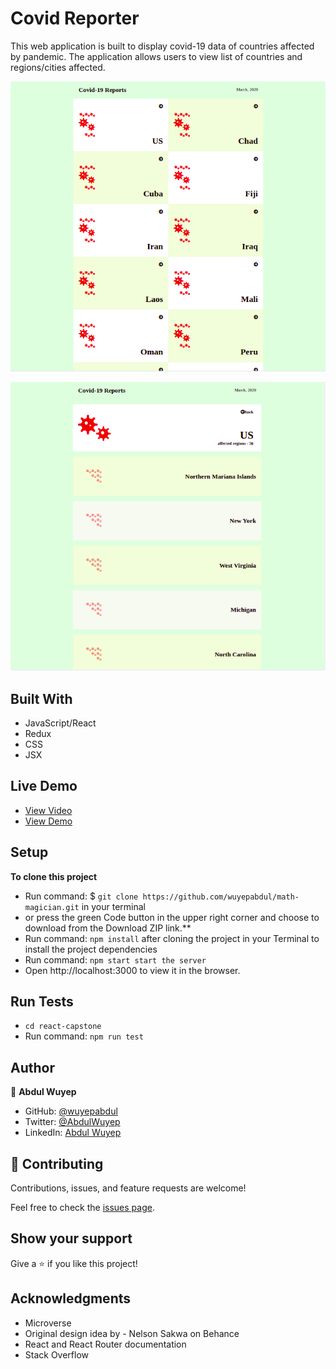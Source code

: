 # Covid Reporter
This web application is built to display covid-19 data of countries affected by pandemic. The application allows users to view list of countries and regions/cities affected.

![Home Page](./src/images/covid-home.png)

![Country Details Page](./src/images/covid-country.png)

## Built With
- JavaScript/React
- Redux
- CSS
- JSX

## Live Demo
- [View Video](https://www.loom.com/share/a956a1d0a232441cbd37290881729858)
- [View Demo](https://duls-covid-reporter.herokuapp.com/)

## Setup
**To clone this project**
- Run command: $ `git clone https://github.com/wuyepabdul/math-magician.git` in your terminal
- or press the green Code button in the upper right corner and choose to download from the Download ZIP link.**
- Run command: `npm install` after cloning the project in your Terminal to install the project dependencies
- Run command: `npm start start the server`
- Open http://localhost:3000 to view it in the browser.


## Run Tests

- `cd react-capstone` 
- Run command: `npm run test`

## Author

👤 **Abdul Wuyep**

- GitHub: [@wuyepabdul](https://github.com/wuyepabdul)
- Twitter: [@AbdulWuyep](https://twitter.com/AbdulWuyep)
- LinkedIn: [Abdul Wuyep](https://www.linkedin.com/in/abdul-wuyep/)

## 🤝 Contributing

Contributions, issues, and feature requests are welcome!

Feel free to check the [issues page](https://github.com/wuyepabdul/react-capstone).

## Show your support

Give a ⭐️ if you like this project!

## Acknowledgments
- Microverse
- Original design idea by - Nelson Sakwa on Behance
- React and React Router documentation
- Stack Overflow
